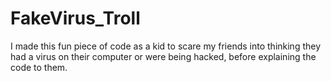 # FakeVirus_Troll

I made this fun piece of code as a kid to scare my friends into thinking they had a virus on their computer or were being hacked, before explaining the code to them.
